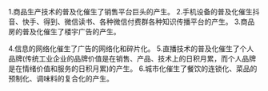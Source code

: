 1.商品生产技术的普及化催生了销售平台巨头的产生。
2.手机设备的普及化催生抖音、快手、得到、微信读书、各种微信付费群各种知识传播平台的产生。
3.商品房的普及化催生了楼宇广告的产生。

4.信息的网络化催生了广告的网络化和碎片化。
5.直播技术的普及化催生了个人品牌(传统工业企业的品牌价值是在销售、产品、技术上的日积月累，而个人品牌是在情绪价值和服务的日积月累)的产生。
6.城市化催生了餐饮的连锁化、菜品的预制化、调味料的复合化的产生。
